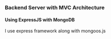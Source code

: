 ### Backend Server with MVC Architecture

#### Using ExpressJS with MongoDB

I use express framework along with mongoos.js